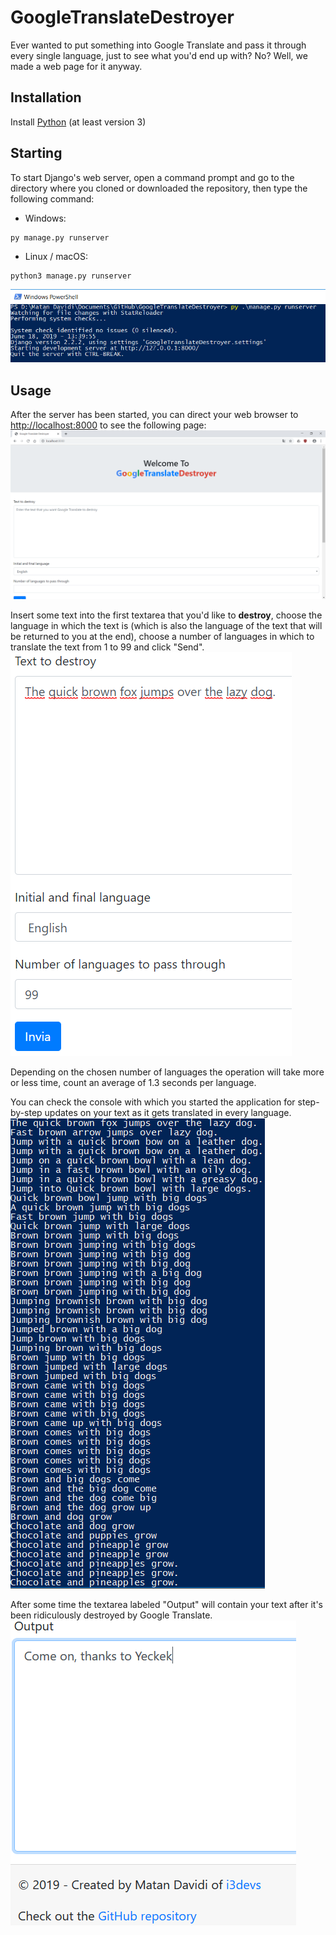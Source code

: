 # GoogleTranslateDestroyer
Ever wanted to put something into Google Translate and pass it through every single language, just to see what you'd end up with? No? Well, we made a web page for it anyway.

## Installation
Install [Python](https://www.python.org/) (at least version 3)

## Starting
To start Django's web server, open a command prompt and go to the directory where you cloned or downloaded the repository, then type the following command:
- Windows:
```
py manage.py runserver
```

- Linux / macOS:
```
python3 manage.py runserver
```

![Console command on Windows Powershell](media/windows_run.png)

## Usage
After the server has been started, you can direct your web browser to [http://localhost:8000](http://localhost:8000) to see the following page:
![Webpage](media/webpage.png)

Insert some text into the first textarea that you'd like to **destroy**, choose the language in which the text is (which is also the language of the text that will be returned to you at the end), choose a number of languages in which to translate the text from 1 to 99 and click "Send".
![Example data](media/example_data.png)

Depending on the chosen number of languages the operation will take more or less time, count an average of 1.3 seconds per language.

You can check the console with which you started the application for step-by-step updates on your text as it gets translated in every language.  
![Step-by-step updates](media/updates.png)

After some time the textarea labeled "Output" will contain your text after it's been ridiculously destroyed by Google Translate.
![Destroyed text](media/destroyed_text.png)